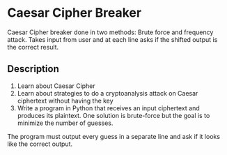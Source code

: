 # Caesar Cipher Breaker

Caesar Cipher breaker done in two methods: Brute force and frequency attack. Takes input from user and at each line
asks if the shifted output is the correct result. 

## Description

1. Learn about Caesar Cipher
2. Learn about strategies to do a cryptoanalysis attack on Caesar ciphertext without having the key
3. Write a program in Python that receives an input ciphertext and produces its plaintext. One solution is
  brute-force but the goal is to minimize the number of guesses.

The program must output every guess in a separate line and ask if it looks like the correct output.


